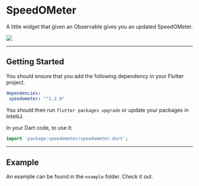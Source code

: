 # SpeedOMeter

A little widget that given an Observable gives you an updated SpeedOMeter.

![](https://github.com/mvitolo/speedometer/blob/master/speedometervideo.gif?raw=true&s=200)


---
## Getting Started

You should ensure that you add the following dependency in your Flutter project.
```yaml
dependencies:
 speedometer: "^1.2.0"
```

You should then run `flutter packages upgrade` or update your packages in IntelliJ.

In your Dart code, to use it:
```dart
import 'package:speedometer/speedometer.dart';
```

---
## Example

An example can be found in the `example` folder.  Check it out.

